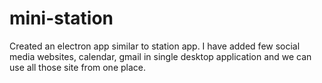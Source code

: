 # mini-station
Created an electron app similar to station app. I have added few social media websites, calendar, gmail in single desktop application and we can use all those site from one place.
